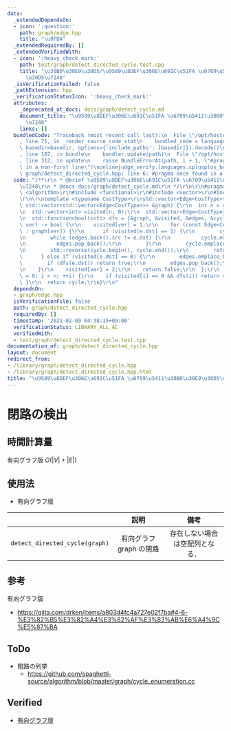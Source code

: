 ```yaml
---
data:
  _extendedDependsOn:
  - icon: ':question:'
    path: graph/edge.hpp
    title: "\u8FBA"
  _extendedRequiredBy: []
  _extendedVerifiedWith:
  - icon: ':heavy_check_mark:'
    path: test/graph/detect_directed_cycle.test.cpp
    title: "\u30B0\u30E9\u30D5/\u9589\u8DEF\u306E\u691C\u51FA \u6709\u5411\u30B0\u30E9\
      \u30D5\u7248"
  _isVerificationFailed: false
  _pathExtension: hpp
  _verificationStatusIcon: ':heavy_check_mark:'
  attributes:
    _deprecated_at_docs: docs/graph/detect_cycle.md
    document_title: "\u9589\u8DEF\u306E\u691C\u51FA \u6709\u5411\u30B0\u30E9\u30D5\
      \u7248"
    links: []
  bundledCode: "Traceback (most recent call last):\n  File \"/opt/hostedtoolcache/Python/3.9.7/x64/lib/python3.9/site-packages/onlinejudge_verify/documentation/build.py\"\
    , line 71, in _render_source_code_stat\n    bundled_code = language.bundle(stat.path,\
    \ basedir=basedir, options={'include_paths': [basedir]}).decode()\n  File \"/opt/hostedtoolcache/Python/3.9.7/x64/lib/python3.9/site-packages/onlinejudge_verify/languages/cplusplus.py\"\
    , line 187, in bundle\n    bundler.update(path)\n  File \"/opt/hostedtoolcache/Python/3.9.7/x64/lib/python3.9/site-packages/onlinejudge_verify/languages/cplusplus_bundle.py\"\
    , line 312, in update\n    raise BundleErrorAt(path, i + 1, \"#pragma once found\
    \ in a non-first line\")\nonlinejudge_verify.languages.cplusplus_bundle.BundleErrorAt:\
    \ graph/detect_directed_cycle.hpp: line 6: #pragma once found in a non-first line\n"
  code: "/**\r\n * @brief \u9589\u8DEF\u306E\u691C\u51FA \u6709\u5411\u30B0\u30E9\u30D5\
    \u7248\r\n * @docs docs/graph/detect_cycle.md\r\n */\r\n\r\n#pragma once\r\n#include\
    \ <algorithm>\r\n#include <functional>\r\n#include <vector>\r\n#include \"edge.hpp\"\
    \r\n\r\ntemplate <typename CostType>\r\nstd::vector<Edge<CostType>> detect_directed_cycle(const\
    \ std::vector<std::vector<Edge<CostType>>> &graph) {\r\n  int n = graph.size();\r\
    \n  std::vector<int> visited(n, 0);\r\n  std::vector<Edge<CostType>> edges, cycle;\r\
    \n  std::function<bool(int)> dfs = [&graph, &visited, &edges, &cycle, &dfs](int\
    \ ver) -> bool {\r\n    visited[ver] = 1;\r\n    for (const Edge<CostType> &e\
    \ : graph[ver]) {\r\n      if (visited[e.dst] == 1) {\r\n        cycle.emplace_back(e);\r\
    \n        while (edges.back().src != e.dst) {\r\n          cycle.emplace_back(edges.back());\r\
    \n          edges.pop_back();\r\n        }\r\n        cycle.emplace_back(edges.back());\r\
    \n        std::reverse(cycle.begin(), cycle.end());\r\n        return true;\r\n\
    \      } else if (visited[e.dst] == 0) {\r\n        edges.emplace_back(e);\r\n\
    \        if (dfs(e.dst)) return true;\r\n        edges.pop_back();\r\n      }\r\
    \n    }\r\n    visited[ver] = 2;\r\n    return false;\r\n  };\r\n  for (int i\
    \ = 0; i < n; ++i) {\r\n    if (visited[i] == 0 && dfs(i)) return cycle;\r\n \
    \ }\r\n  return cycle;\r\n}\r\n"
  dependsOn:
  - graph/edge.hpp
  isVerificationFile: false
  path: graph/detect_directed_cycle.hpp
  requiredBy: []
  timestamp: '2021-02-09 04:38:15+09:00'
  verificationStatus: LIBRARY_ALL_AC
  verifiedWith:
  - test/graph/detect_directed_cycle.test.cpp
documentation_of: graph/detect_directed_cycle.hpp
layout: document
redirect_from:
- /library/graph/detect_directed_cycle.hpp
- /library/graph/detect_directed_cycle.hpp.html
title: "\u9589\u8DEF\u306E\u691C\u51FA \u6709\u5411\u30B0\u30E9\u30D5\u7248"
---
```

# 閉路の検出


## 時間計算量

有向グラフ版 $O(\lvert V \rvert + \lvert E \rvert)$


## 使用法

- 有向グラフ版

||説明|備考|
|:--:|:--:|:--:|
|`detect_directed_cycle(graph)`|有向グラフ $\mathrm{graph}$ の閉路|存在しない場合は空配列となる．|


## 参考

有向グラフ版
- https://qiita.com/drken/items/a803d4fc4a727e02f7ba#4-6-%E3%82%B5%E3%82%A4%E3%82%AF%E3%83%AB%E6%A4%9C%E5%87%BA


## ToDo

- 閉路の列挙
  - https://github.com/spaghetti-source/algorithm/blob/master/graph/cycle_enumeration.cc


## Verified

- [有向グラフ版](https://judge.yosupo.jp/submission/15525)
